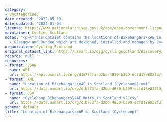 ```yaml
---
category:
- Uncategorised
date_created: '2022-05-19'
date_updated: '2024-01-04'
license: https://www.nationalarchives.gov.uk/doc/open-government-licence/version/3/
maintainer: Cycling Scotland
notes: "<p>\"This dataset contains the locations of Bikehangars\xAE in Edinburgh,\
  \ Glasgow and Dundee which are designed, installed and managed by Cyclehoop.\"</p>"
organization: Cycling Scotland
original_dataset_link: https://usmart.io/org/cyclingscotland/discovery/discovery-view-detail/0b997397-27d1-4014-9698-a291a0abb003
records: null
resources:
- format: JSON
  name: API
  url: https://api.usmart.io/org/d1b773fa-d2bd-4830-b399-ecfd18e832f3/1cdbb64b-1bf6-47e0-b290-2a114cbf1056/9/urql
- format: XML
  name: "Location of Bikehangars\xAE in Scotland (Cyclehoop).xml"
  url: https://data.usmart.io/org/d1b773fa-d2bd-4830-b399-ecfd18e832f3/resource?resourceGUID=b3e5300b-896b-458c-a328-522d664b8d30
- format: CSV
  name: "Cyclehoop Bikehangars\xAE Units in Scotland v2.csv"
  url: https://data.usmart.io/org/d1b773fa-d2bd-4830-b399-ecfd18e832f3/resource?resourceGUID=ce528fc9-a7d8-4ef1-9aa8-af40d1aabbb1
schema: default
title: "Location of Bikehangars\xAE in Scotland (Cyclehoop)"
---
```

